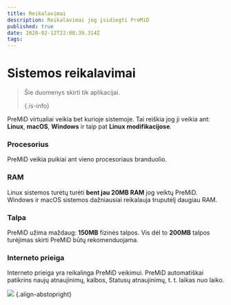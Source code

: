 ```yaml
---
title: Reikalavimai
description: Reikalavimai jog įsidiegti PreMiD
published: true
date: 2020-02-12T22:08:39.314Z
tags:
---
```


# Sistemos reikalavimai

> Šie duomenys skirti tik aplikacijai. 
> 
> {.is-info}

PreMiD virtualiai veikia bet kurioje sistemoje. Tai reiškia jog ji veikia ant: **Linux**, **macOS**, **Windows** ir taip pat **Linux modifikacijose**.

### Procesorius
PreMiD veikia puikiai ant vieno procesoriaus branduolio.

### RAM
Linux sistemos turėtų turėti **bent jau 20MB RAM** jog veiktų PreMiD. Windows ir macOS sistemos dažniausiai reikalauja truputėlį daugiau RAM.

### Talpa
PreMiD užima maždaug: **150MB** fizinės talpos. Vis dėl to **200MB** talpos turėjimas skirti PreMiD būtų rekomenduojama.

### Interneto prieiga
Interneto prieiga yra reikalinga PreMiD veikimui. PreMiD automatiškai patikrins naujų atnaujinimų, kalbos, Statusų atnaujinimų, t. t. laikas nuo laiko.

![](https://a.icons8.com/ViUXyjOj/f4tFww/svg.svg) {.align-abstopright}